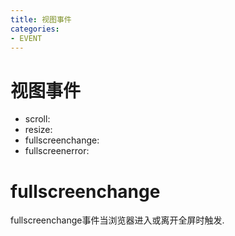 ```yaml
---
title: 视图事件
categories: 
- EVENT
---
```


# 视图事件


- scroll:
- resize:
- fullscreenchange:
- fullscreenerror:


# fullscreenchange

fullscreenchange事件当浏览器进入或离开全屏时触发.





